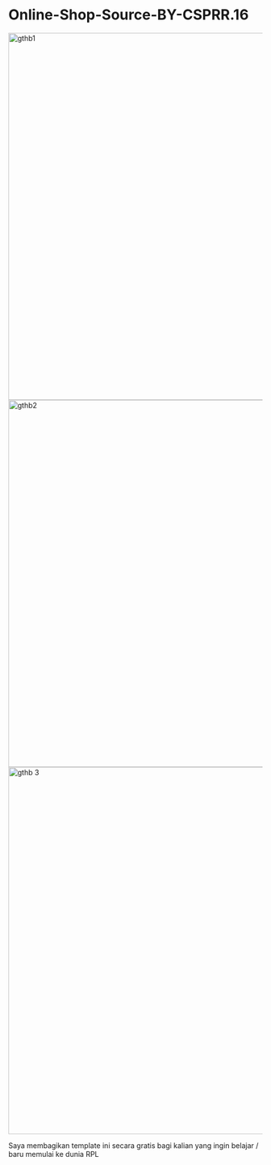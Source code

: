 # Online-Shop-Source-BY-CSPRR.16
<img width="1366" height="728" alt="gthb1" src="https://github.com/user-attachments/assets/d4a19097-d08c-4091-b5d5-fd87f8df04bc" />

<img width="1366" height="728" alt="gthb2" src="https://github.com/user-attachments/assets/91887d14-196b-460e-8cfb-c68f8d634192" />

<img width="1366" height="728" alt="gthb 3" src="https://github.com/user-attachments/assets/06e0978a-1478-41f8-9b02-e35bb4b37489" />

Saya membagikan template ini secara gratis bagi kalian yang ingin belajar / baru memulai ke dunia RPL

